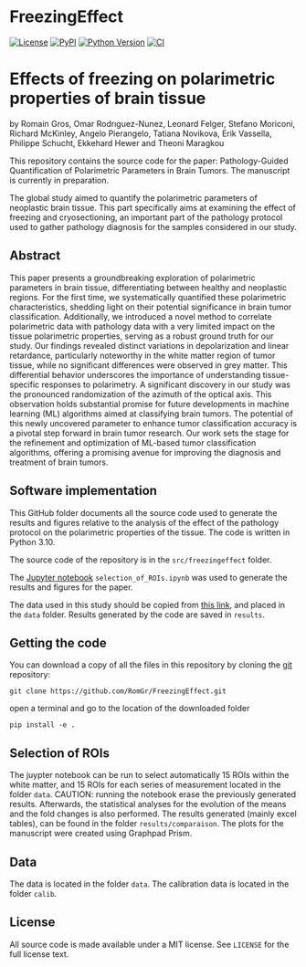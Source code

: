 # FreezingEffect

[![License](https://img.shields.io/pypi/l/FreezingEffect.svg?color=green)](https://github.com/RomGr/FreezingEffect/raw/main/LICENSE)
[![PyPI](https://img.shields.io/pypi/v/FreezingEffect.svg?color=green)](https://pypi.org/project/FreezingEffect)
[![Python Version](https://img.shields.io/pypi/pyversions/FreezingEffect.svg?color=green)](https://python.org)
[![CI](https://github.com/RomGr/FreezingEffect/actions/workflows/ci.yml/badge.svg)](https://github.com/RomGr/FreezingEffect/actions/workflows/ci.yml)


# Effects of freezing on polarimetric properties of brain tissue

by
Romain Gros, Omar Rodrıguez-Nunez, Leonard Felger, Stefano Moriconi, Richard McKinley, Angelo Pierangelo, Tatiana Novikova, Erik Vassella, Philippe Schucht, Ekkehard Hewer and Theoni Maragkou

This repository contains the source code for the paper: Pathology-Guided Quantification of Polarimetric Parameters in Brain Tumors. The manuscript is currently in preparation.

The global study aimed to quantify the polarimetric parameters of neoplastic brain tissue. This part specifically aims at examining the effect of freezing and cryosectioning, an important part of the pathology protocol used to gather pathology diagnosis for the samples considered in our study.


## Abstract

This paper presents a groundbreaking exploration of polarimetric parameters in brain tissue, differentiating between healthy and neoplastic regions. For the first time, we systematically quantified these polarimetric characteristics, shedding light on their potential significance in brain tumor classification. Additionally, we introduced a novel method to correlate polarimetric data with pathology data with a very limited impact on the tissue polarimetric properties, serving as a robust ground truth for our study. Our findings revealed distinct variations in depolarization and linear retardance, particularly noteworthy in the white matter region of tumor tissue, while no significant differences were observed in grey matter. This differential behavior underscores the importance of understanding tissue-specific responses to polarimetry. A significant discovery in our study was the pronounced randomization of the azimuth of the optical axis. This observation holds substantial promise for future developments in machine learning (ML) algorithms aimed at classifying brain tumors. The potential of this newly uncovered parameter to enhance tumor classification accuracy is a pivotal step forward in brain tumor research. Our work sets the stage for the refinement and optimization of ML-based tumor classification algorithms, offering a promising avenue for improving the diagnosis and treatment of brain tumors.


## Software implementation

This GitHub folder documents all the source code used to generate the results and figures relative to the analysis of the effect of the pathology protocol on the polarimetric properties of the tissue. The code is written in Python 3.10.

The source code of the repository is in the `src/freezingeffect` folder.

The [Jupyter notebook](http://jupyter.org/) `selection_of_ROIs.ipynb` was used to generate the results and figures for the paper.

The data used in this study should be copied from [this link](https://drive.google.com/drive/folders/1CFu47hk6R3uVZjxm8-friShY7Qx31sSJ?usp=drive_link), and placed in the `data` folder. Results generated by the code are saved in `results`.


## Getting the code

You can download a copy of all the files in this repository by cloning the
[git](https://git-scm.com/) repository:

    git clone https://github.com/RomGr/FreezingEffect.git


open a terminal and go to the location of the downloaded folder

    pip install -e .


## Selection of ROIs

The juypter notebook can be run to select automatically 15 ROIs within the white matter, and 15 ROIs for each series of measurement located in the folder `data`. CAUTION: running the notebook erase the previously generated results.
Afterwards, the statistical analyses for the evolution of the means and the fold changes is also performed.
The results generated (mainly excel tables), can be found in the folder `results/comparaison`.
The plots for the manuscript were created using Graphpad Prism.


## Data

The data is located in the folder `data`. 
The calibration data is located in the folder `calib`.


## License

All source code is made available under a MIT license. See `LICENSE` for the full license text.
